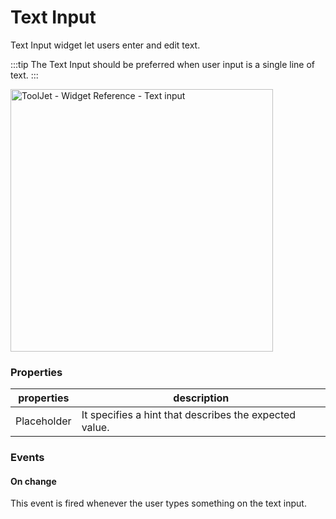 # Text Input

Text Input widget let users enter and edit text.

:::tip
The Text Input should be preferred when user input is a single line of text.
:::

<img class="screenshot-full" src="/img/widgets/text-input/textinput.gif" alt="ToolJet - Widget Reference - Text input" height="420"/>

### Properties

| properties      | description |
| ----------- | ----------- |
| Placeholder |  It specifies a hint that describes the expected value.|

### Events

#### On change
This event is fired whenever the user types something on the text input.
